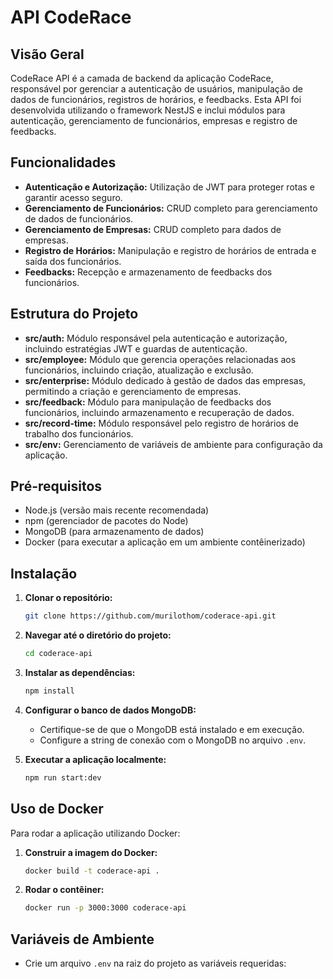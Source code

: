 # API CodeRace

## Visão Geral

CodeRace API é a camada de backend da aplicação CodeRace, responsável por gerenciar a autenticação de usuários, manipulação de dados de funcionários, registros de horários, e feedbacks. Esta API foi desenvolvida utilizando o framework NestJS e inclui módulos para autenticação, gerenciamento de funcionários, empresas e registro de feedbacks.

## Funcionalidades

- **Autenticação e Autorização:** Utilização de JWT para proteger rotas e garantir acesso seguro.
- **Gerenciamento de Funcionários:** CRUD completo para gerenciamento de dados de funcionários.
- **Gerenciamento de Empresas:** CRUD completo para dados de empresas.
- **Registro de Horários:** Manipulação e registro de horários de entrada e saída dos funcionários.
- **Feedbacks:** Recepção e armazenamento de feedbacks dos funcionários.

## Estrutura do Projeto

- **src/auth:** Módulo responsável pela autenticação e autorização, incluindo estratégias JWT e guardas de autenticação.
- **src/employee:** Módulo que gerencia operações relacionadas aos funcionários, incluindo criação, atualização e exclusão.
- **src/enterprise:** Módulo dedicado à gestão de dados das empresas, permitindo a criação e gerenciamento de empresas.
- **src/feedback:** Módulo para manipulação de feedbacks dos funcionários, incluindo armazenamento e recuperação de dados.
- **src/record-time:** Módulo responsável pelo registro de horários de trabalho dos funcionários.
- **src/env:** Gerenciamento de variáveis de ambiente para configuração da aplicação.

## Pré-requisitos

- Node.js (versão mais recente recomendada)
- npm (gerenciador de pacotes do Node)
- MongoDB (para armazenamento de dados)
- Docker (para executar a aplicação em um ambiente contêinerizado)

## Instalação

1. **Clonar o repositório:**
   ```bash
   git clone https://github.com/murilothom/coderace-api.git
   ```

2. **Navegar até o diretório do projeto:**
   ```bash
   cd coderace-api
   ```

3. **Instalar as dependências:**
   ```bash
   npm install
   ```

4. **Configurar o banco de dados MongoDB:**
   - Certifique-se de que o MongoDB está instalado e em execução.
   - Configure a string de conexão com o MongoDB no arquivo `.env`.

5. **Executar a aplicação localmente:**
   ```bash
   npm run start:dev
   ```

## Uso de Docker

Para rodar a aplicação utilizando Docker:

1. **Construir a imagem do Docker:**
   ```bash
   docker build -t coderace-api .
   ```

2. **Rodar o contêiner:**
   ```bash
   docker run -p 3000:3000 coderace-api
   ```

## Variáveis de Ambiente

- Crie um arquivo `.env` na raiz do projeto as variáveis requeridas:
